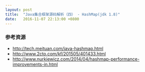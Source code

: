 ```yaml
---
layout: post
title:  "Java集合框架源码解析（四） - HashMap(jdk 1.8)"
date:   2016-11-07 22:13:00 +0800
---
```




### 参考资源

- http://tech.meituan.com/java-hashmap.html
- http://www.2cto.com/kf/201505/401433.html
- http://www.nurkiewicz.com/2014/04/hashmap-performance-improvements-in.html

